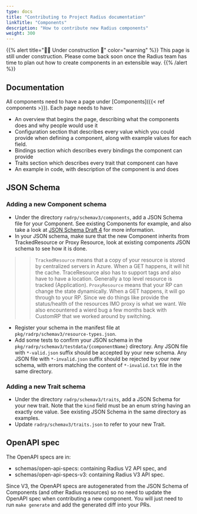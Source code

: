 ```yaml
---
type: docs
title: "Contributing to Project Radius documentation"
linkTitle: "Components"
description: "How to contribute new Radius components"
weight: 300
---
```


{{% alert title="👷‍♂️ Under construction 🚧" color="warning" %}}
This page is still under construction. Please come back soon once the Radius team has time to plan out how to create components in an extensible way.
{{% /alert %}}

## Documentation

All components need to have a page under [Components]({{< ref components >}}). Each page needs to have:

- An overview that begins the page, describing what the components does and why people would use it
- Configuration section that describes every value which you could provide when defining a component, along with example values for each field.
- Bindings section which describes every bindings the component can provide
- Traits section which describes every trait that component can have
- An example in code, with description of the component is and does

## JSON Schema

### Adding a new Component schema

- Under the directory `radrp/schemav3/components`, add a JSON Schema file for your Component. See existing Components for example, and also take a look at [JSON Schema Draft 4](https://json-schema.org/specification-links.html#draft-4) for more information.
- In your JSON schema, make sure that the new Component inherits from TrackedResource or Proxy Resource, look at existing components JSON schema to see how it is done.
>> `TrackedResource` means that a copy of your resource is stored by centralized servers in Azure. When a GET happens, it will hit the cache. TraceResource also has to support tags and also have to have a location. Generally a top level resource is tracked (Application).
>> `ProxyResource` means that your RP can change the state dynamically. When a GET happens, it will go through to your RP. Since we do things like provide the status/health of the resources IMO proxy is what we want. We also encountered a wierd bug a few months back with CustomRP that we worked around by switching.
- Register your schema in the manifest file at `pkg/radrp/schemav3/resource-types.json`.
- Add some tests to confirm your JSON schema in the `pkg/radrp/schemav3/testdata/{componentName}` directory. Any JSON file with `*-valid.json` suffix should be accepted by your new schema. Any JSON file with `*-invalid.json` suffix should be rejected by your new schema, with errors matching the content of `*-invalid.txt` file in the same directory.

### Adding a new Trait schema

- Under the directory `radrp/schemav3/traits`, add a JSON Schema for your new trait. Note that the `kind` field must be an enum string having an exactly one value. See existing JSON Schema in the same directory as examples.
- Update `radrp/schemav3/traits.json` to refer to your new Trait.

## OpenAPI spec

The OpenAPI specs are in:
- schemas/open-api-specs: containing Radius V2 API spec, and
- schemas/open-api-specs-v3: containing Radius V3 API spec.

Since V3, the OpenAPI specs are autogenerated from the JSON Schema of Components (and other Radius resources) so no need to update the OpenAPI spec when contributing a new component. You will just need to run `make generate` and add the generated diff into your PRs.
